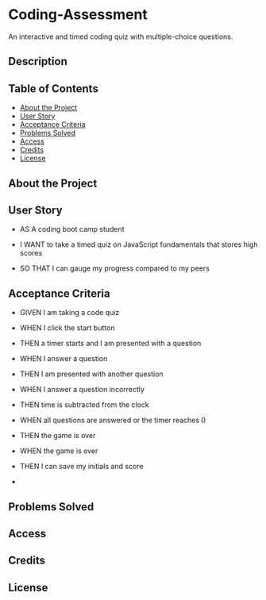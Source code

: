 # Coding-Assessment
An interactive and timed coding quiz with multiple-choice questions.
## Description

## Table of Contents

-  [About the Project](#about-the-project)
-  [User Story](#user-story)
-  [Acceptance Criteria](#acceptance-criteria)
-  [Problems Solved](#problems-solved)
-  [Access](#access)
-  [Credits](#credits)
-  [License](#license)

## About the Project

## User Story

- AS A coding boot camp student
  
- I WANT to take a timed quiz on JavaScript fundamentals that stores high scores
  
- SO THAT I can gauge my progress compared to my peers
## Acceptance Criteria

- GIVEN I am taking a code quiz
- WHEN I click the start button
- THEN a timer starts and I am presented with a question

- WHEN I answer a question
- THEN I am presented with another question

- WHEN I answer a question incorrectly
- THEN time is subtracted from the clock

- WHEN all questions are answered or the timer reaches 0
- THEN the game is over

- WHEN the game is over
- THEN I can save my initials and score
- 
## Problems Solved

## Access

## Credits

## License
